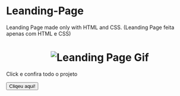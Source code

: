 # Leanding-Page
Leanding Page made only with HTML and CSS. (Leanding Page feita apenas com HTML e CSS)
 <h1 align="center"> 
  <img alt="Leanding Page Gif" title="#shift_alt" src="./assets/leading.gif" />
</h1>

<p>Click e confira todo o projeto </p> <a href="https://luiszkm.github.io/Leanding-Page/" target="_blank"><button>Cliqeu aqui!</button></a>
